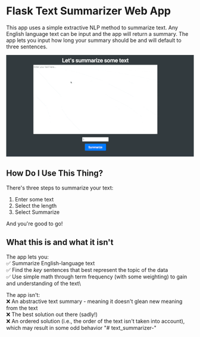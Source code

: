 # Flask Text Summarizer Web App

This app uses a simple extractive NLP method to summarize text. Any English language text can be input and the app will return a summary. The app lets you input how long your summary should be and will default to three sentences.

![Demo Image](/app/images/App_Overview.gif)

## How Do I Use This Thing?

There's three steps to summarize your text:

1. Enter some text
2. Select the length
3. Select Summarize

And you're good to go!

## What this is and what it isn't
The app lets you:\
✅ Summarize English-language text\
✅ Find the _key_ sentences that best represent the topic of the data\
✅ Use simple math through term frequency (with some weighting) to gain and understanding of the text\

The app isn't:\
❌ An abstractive text summary - meaning it doesn't glean new meaning from the text\
❌ The best solution out there (sadly!)\
❌ An ordered solution (i.e., the order of the text isn't taken into account), which may result in some odd behavior
"# text_summarizer-" 
